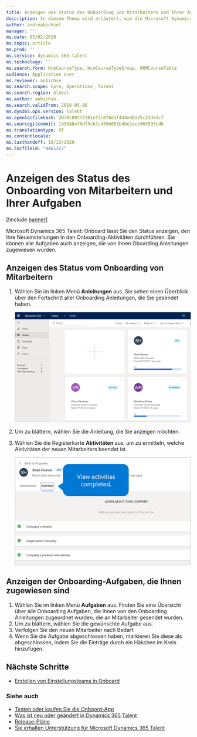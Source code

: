 ```yaml
---
title: Anzeigen des Status des Onboarding von Mitarbeitern und Ihrer Aufgaben
description: In diesem Thema wird erläutert, wie die Microsoft Dynamics 365 Talent-Onboard-App verwendet wird, um zu verfolgen, woher Neueinstellungen in ihrem Onboarding Prozess sind.
author: andreabichsel
manager: ''
ms.date: 05/02/2019
ms.topic: article
ms.prod: ''
ms.service: dynamics-365-talent
ms.technology: ''
ms.search.form: HcmCourseType, HcmCourseTypeGroup, HRMCourseTable
audience: Application User
ms.reviewer: anbichse
ms.search.scope: Core, Operations, Talent
ms.search.region: Global
ms.author: anbichse
ms.search.validFrom: 2019-05-06
ms.dyn365.ops.version: Talent
ms.openlocfilehash: 2039c09372381ef2c078e1f4d4ed8a25c22de5c7
ms.sourcegitcommit: 199848e78df5cb7c439b001bdbe1ece963593cdb
ms.translationtype: HT
ms.contentlocale: 
ms.lasthandoff: 10/13/2020
ms.locfileid: "4461327"
---
```

# <a name="view-the-status-of-onboarding-employees-and-your-tasks"></a>Anzeigen des Status des Onboarding von Mitarbeitern und Ihrer Aufgaben

[!include [banner](includes/banner.md)]

Microsoft Dynamics 365 Talent: Onboard lässt Sie den Status anzeigen, den Ihre Neueinstellungen in den Onboarding-Aktivitäten durchführen. Sie können alle Aufgaben auch anzeigen, die von Ihnen Oboarding Anleitungen zugewiesen wurden.

## <a name="view-the-status-of-onboarding-employees"></a>Anzeigen des Status vom Onboarding von Mitarbeitern

1. Wählen Sie im linken Menü **Anleitungen** aus. Sie sehen einen Überblick über den Fortschritt aller Onboarding Anleitungen, die Sie gesendet haben.

    ![[Den Status von Onboarding-Anleitungen anzeigen](./media/onboard-guide-status.png)](./media/onboard-guide-status.png)

2. Um zu blättern, wählen Sie die Anleitung, die Sie anzeigen möchten.
3. Wählen Sie die Registerkarte **Aktivitäten** aus, um zu ermitteln, welche Aktivitäten der neuen Mitarbeiters beendet ist.

    ![[Aktivitäten, die der neue Mitarbeiter abgeschlossen hat, anzeigen](./media/onboard-status-activities.png)](./media/onboard-status-activities.png)

## <a name="view-onboarding-tasks-that-are-assigned-to-you"></a>Anzeigen der Onboarding-Aufgaben, die Ihnen zugewiesen sind

1. Wählen Sie im linken Menü **Aufgaben** aus. Finden Sie eine Übersicht über alle Onboarding Aufgaben, die Ihnen von den Onboarding Anleitungen zugeordnet wurden, die an Mitarbeiter gesendet wurden.
2. Um zu blättern, wählen Sie die gewünschte Aufgabe aus.
3. Verfolgen Sie den neuen Mitarbeiter nach Bedarf.
4. Wenn Sie die Aufgabe abgeschlossen haben, markieren Sie diese als abgeschlossen, indem Sie die Einträge durch ein Häkchen im Kreis hinzufügen.

## <a name="next-steps"></a>Nächste Schritte

- [Erstellen von Einstellungsteams in Onboard](./onboard-create-team.md)

### <a name="see-also"></a>Siehe auch

- [Testen oder kaufen Sie die Onbaord-App](https://dynamics.microsoft.com/talent/onboard/)
- [Was ist neu oder geändert in Dynamics 365 Talent](./whats-new.md)
- [Release-Pläne](https://docs.microsoft.com/business-applications-release-notes/index)
- [Sie erhalten Unterstützung für Microsoft Dynamics 365 Talent](./talent-support.md)
